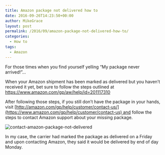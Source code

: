 ```yaml
---
title: Amazon package not delivered how to
date: 2016-09-26T14:23:50+00:00
author: MikeGrace
layout: post
permalink: /2016/09/amazon-package-not-delivered-how-to/
categories:
  - How to
tags:
  - Amazon
---
```

For those times when you find yourself yelling &#8220;My package never arrived!&#8221;&#8230;

When your Amazon shipment has been marked as delivered but you haven&#8217;t received it yet, bet sure to follow the steps outlined at <https://www.amazon.com/gp/aw/help/id=201117310>

After following those steps, if you still don&#8217;t have the package in your hands, visit [http://amazon.com/gp/help/customer/contact-us/](https://www.amazon.com/gp/help/customer/contact-us) and follow the steps to contact Amazon support about your missing package.

<img class="size-full wp-image-2556 alignnone" src="/assets/2016/09/contact-amazon-package-not-delivered.jpg" alt="contact-amazon-package-not-delivered" width="800" height="703" srcset="/assets/2016/09/contact-amazon-package-not-delivered.jpg 800w, /assets/2016/09/contact-amazon-package-not-delivered-300x264.jpg 300w, /assets/2016/09/contact-amazon-package-not-delivered-768x675.jpg 768w" sizes="(max-width: 800px) 100vw, 800px" />

In my case, the carrier had marked the package as delivered on a Friday and upon contacting Amazon, they said it would be delivered by end of day Monday.